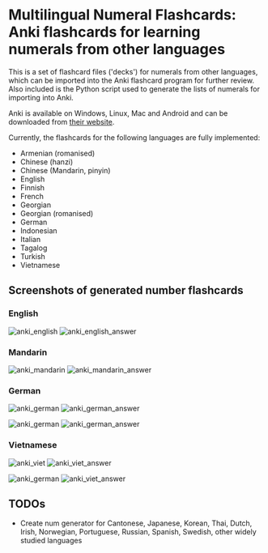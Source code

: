 # Multilingual Numeral Flashcards: Anki flashcards for learning numerals from other languages

This is a set of flashcard files ('decks') for numerals from other languages, which can be imported into the Anki flashcard program for further review. Also included is the Python script used to generate the lists of numerals for importing into Anki.

Anki is available on Windows, Linux, Mac and Android and can be downloaded from [their website](https://apps.ankiweb.net/).

Currently, the flashcards for the following languages are fully implemented:

- Armenian (romanised)
- Chinese (hanzi)
- Chinese (Mandarin, pinyin)
- English
- Finnish
- French
- Georgian
- Georgian (romanised)
- German
- Indonesian
- Italian
- Tagalog
- Turkish
- Vietnamese

## Screenshots of generated number flashcards

### English

![anki_english](img/anki_english.jpg) ![anki_english_answer](img/anki_english_answer.jpg)

### Mandarin

![anki_mandarin](img/anki_mandarin.jpg) ![anki_mandarin_answer](img/anki_mandarin_answer.jpg)

### German

![anki_german](img/anki_german_small.jpg) ![anki_german_answer](img/anki_german_small_answer.jpg)

![anki_german](img/anki_german_large.jpg) ![anki_german_answer](img/anki_german_large_answer.jpg)

### Vietnamese

![anki_viet](img/anki_viet_small.jpg) ![anki_viet_answer](img/anki_viet_small_answer.jpg)

![anki_german](img/anki_viet_large.jpg) ![anki_viet_answer](img/anki_viet_large_answer.jpg)

## TODOs

- Create num generator for Cantonese, Japanese, Korean, Thai, Dutch, Irish, Norwegian, Portuguese, Russian, Spanish, Swedish, other widely studied languages
